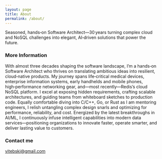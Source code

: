 ```yaml
---
layout: page
title: About
permalink: /about/
---
```


Seasoned, hands‑on Software Architect—30 years turning complex cloud and NoSQL challenges into elegant, AI‑driven solutions that power the future.

### More Information

With almost three decades shaping the software landscape, I’m a hands‑on Software Architect who thrives on translating ambitious ideas into resilient, cloud‑native products. My journey spans life‑critical medical devices, enterprise information systems, early handhelds and mobile phones, high‑performance networking gear, and—most recently—Redis’s cloud NoSQL platform. I excel at exposing hidden requirements, crafting scalable architectures, and guiding teams from whiteboard sketches to production code. Equally comfortable diving into C/C++, Go, or Rust as I am mentoring engineers, I relish untangling complex design snarls and optimizing for performance, reliability, and cost. Energized by the latest breakthroughs in AI/ML, I continuously infuse intelligent capabilities into modern data services—positioning organizations to innovate faster, operate smarter, and deliver lasting value to customers.

### Contact me

[vitebski@gmail.com](mailto:vitebski@gmail.com)
